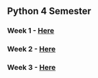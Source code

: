 ## Python 4 Semester

### Week 1 - [Here](https://github.com/amandajuhl95/Python4Sem/tree/master/Week1-Exercise)

### Week 2 - [Here](https://github.com/amandajuhl95/Python4Sem/tree/master/Week2-Exercise)

### Week 3 - [Here](https://github.com/amandajuhl95/Python4Sem/tree/master/Week3-Exercise)
